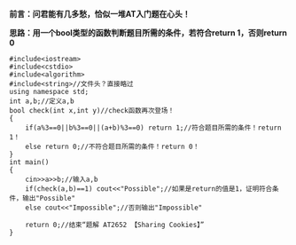 **前言：问君能有几多愁，恰似一堆AT入门题在心头！**

**思路：用一个bool类型的函数判断题目所需的条件，若符合return 1，否则return 0**

```
#include<iostream>
#include<cstdio>
#include<algorithm>
#include<string>//文件头？直接略过
using namespace std;
int a,b;//定义a,b
bool check(int x,int y)//check函数再次登场！
{
	if(a%3==0||b%3==0||(a+b)%3==0) return 1;//符合题目所需的条件！return 1！
	else return 0;//不符合题目所需的条件！return 0！
}
int main()
{
    cin>>a>>b;//输入a,b
    if(check(a,b)==1) cout<<"Possible";//如果是return的值是1，证明符合条件，输出"Possible"
    else cout<<"Impossible";//否则输出"Impossible"
    
    return 0;//结束“题解 AT2652 【Sharing Cookies】”
}
```